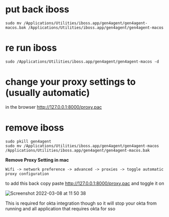 # put back iboss

`sudo mv /Applications/Utilities/iboss.app/gen4agent/gen4agent-macos.bak /Applications/Utilities/iboss.app/gen4agent/gen4agent-macos `

# re run iboss
`sudo /Applications/Utilities/iboss.app/gen4agent/gen4agent-macos -d`

# change your proxy settings to (usually automatic)
in the browser http://127.0.0.1:8000/proxy.pac

# remove iboss
```
sudo pkill gen4agent
sudo mv /Applications/Utilities/iboss.app/gen4agent/gen4agent-macos /Applications/Utilities/iboss.app/gen4agent/gen4agent-macos.bak
```

**Remove Proxy Setting in mac**
```
Wifi -> network preference -> advanced -> proxies -> toggle automatic proxy configuration
```
to add this back copy paste http://127.0.0.1:8000/proxy.pac and toggle it on

![Screenshot 2022-03-08 at 11 50 38](https://user-images.githubusercontent.com/13744098/157234006-92f18f0d-7bab-45df-a650-b1b340ebd85d.png)



This is required for okta integration though so it will stop your okta from running
and all application that requires okta for sso
